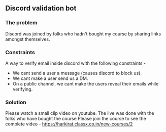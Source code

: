 ## Discord validation bot

### The problem
Discord was joined by folks who hadn't bought my course by sharing links amongst themselves.

### Constraints
A way to verify email inside discord with the following constraints - 
 - We cant send a user a message (causes discord to block us).
 - We cant make a user send us a DM.
 - On a public channel, we cant make the users reveal their emails while verifying.


### Solution
Please watch a small clip video on youtube.
The live was done with the folks who have bought the course
Please join the course to see the complete video - https://harkirat.classx.co.in/new-courses/2

